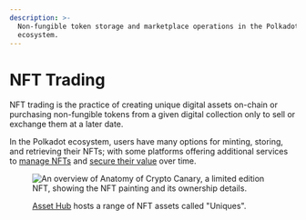 ```yaml
---
description: >-
  Non-fungible token storage and marketplace operations in the Polkadot
  ecosystem.
---
```


# NFT Trading

NFT trading is the practice of creating unique digital assets on-chain or purchasing non-fungible tokens from a given digital collection only to sell or exchange them at a later date.&#x20;

In the Polkadot ecosystem, users have many options for minting, storing, and retrieving their NFTs; with some platforms offering additional services to [manage NFTs](data-management.md) and [secure their value](marketplace-activities.md) over time.

<figure><img src="../../../.gitbook/assets/O_NFTStatemine.JPG" alt="An overview of Anatomy of Crypto Canary, a limited edition NFT, showing the NFT painting and its ownership details."><figcaption><p><a href="https://statemine.statescan.io/#/uniques">Asset Hub</a> hosts a range of NFT assets called "Uniques".</p></figcaption></figure>


